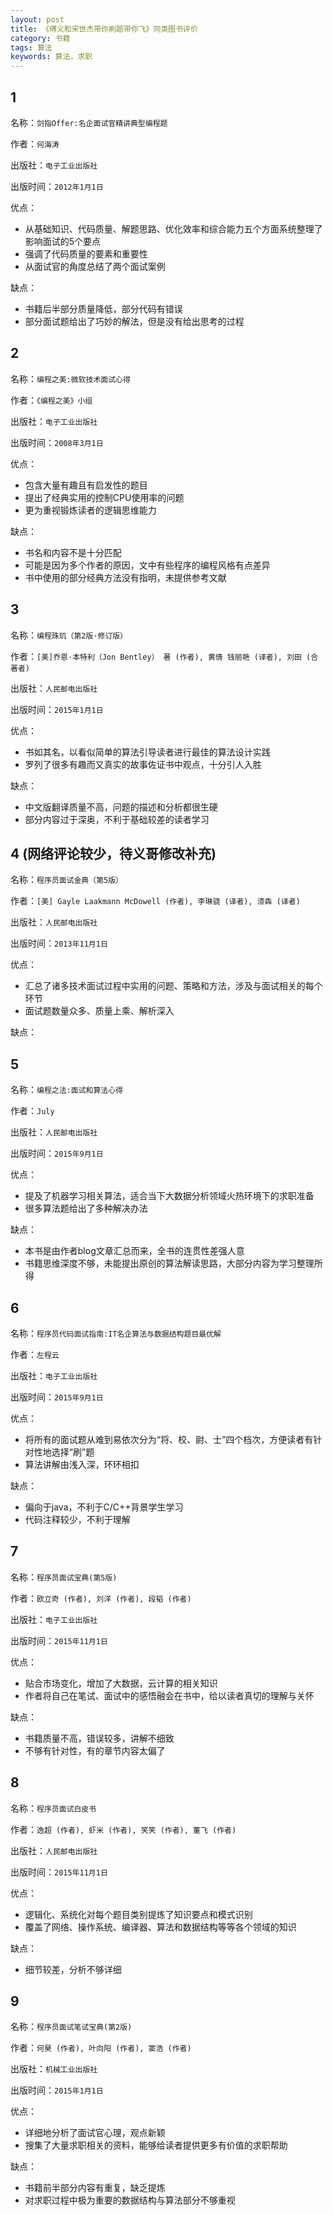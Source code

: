 ```yaml
---
layout: post
title: 《傅义和宋世杰带你刷题带你飞》同类图书评价
category: 书籍
tags: 算法
keywords: 算法，求职
---
```



## 1
名称：`剑指Offer:名企面试官精讲典型编程题`

作者：`何海涛`

出版社：`电子工业出版社`

出版时间：`2012年1月1日`

优点：

 * 从基础知识、代码质量、解题思路、优化效率和综合能力五个方面系统整理了影响面试的5个要点
 * 强调了代码质量的要素和重要性
 * 从面试官的角度总结了两个面试案例

缺点：

* 书籍后半部分质量降低，部分代码有错误
* 部分面试题给出了巧妙的解法，但是没有给出思考的过程

## 2
名称：`编程之美:微软技术面试心得`

作者：`《编程之美》小组`

出版社：`电子工业出版社`

出版时间：`2008年3月1日`

优点：

* 包含大量有趣且有启发性的题目
* 提出了经典实用的控制CPU使用率的问题
* 更为重视锻炼读者的逻辑思维能力

缺点：

* 书名和内容不是十分匹配
* 可能是因为多个作者的原因，文中有些程序的编程风格有点差异
* 书中使用的部分经典方法没有指明，未提供参考文献

## 3
名称：`编程珠玑（第2版·修订版）`

作者：`[美]乔恩·本特利（Jon Bentley） 著 (作者), 黄倩 钱丽艳 (译者), 刘田 (合著者)`

出版社：`人民邮电出版社`

出版时间：`2015年1月1日`

优点：

* 书如其名，以看似简单的算法引导读者进行最佳的算法设计实践
* 罗列了很多有趣而又真实的故事佐证书中观点，十分引人入胜

缺点：

* 中文版翻译质量不高，问题的描述和分析都很生硬
* 部分内容过于深奥，不利于基础较差的读者学习

## 4 (网络评论较少，待义哥修改补充)
名称：`程序员面试金典（第5版）`

作者：`[美] Gayle Laakmann McDowell (作者), 李琳骁 (译者), 漆犇 (译者)`

出版社：`人民邮电出版社`

出版时间：`2013年11月1日`

优点：

* 汇总了诸多技术面试过程中实用的问题、策略和方法，涉及与面试相关的每个环节
* 面试题数量众多、质量上乘、解析深入

缺点：

## 5
名称：`编程之法:面试和算法心得`

作者：`July`

出版社：`人民邮电出版社`

出版时间：`2015年9月1日`

优点：

* 提及了机器学习相关算法，适合当下大数据分析领域火热环境下的求职准备
* 很多算法题给出了多种解决办法

缺点：

* 本书是由作者blog文章汇总而来，全书的连贯性差强人意
* 书籍思维深度不够，未能提出原创的算法解读思路，大部分内容为学习整理所得

## 6
名称：`程序员代码面试指南:IT名企算法与数据结构题目最优解`

作者：`左程云`

出版社：`电子工业出版社`

出版时间：`2015年9月1日`

优点：

* 将所有的面试题从难到易依次分为“将、校、尉、士”四个档次，方便读者有针对性地选择“刷”题
* 算法讲解由浅入深，环环相扣

缺点：

* 偏向于java，不利于C/C++背景学生学习
* 代码注释较少，不利于理解


## 7
名称：`程序员面试宝典(第5版)`

作者：`欧立奇 (作者), 刘洋 (作者), 段韬 (作者)`

出版社：`电子工业出版社`

出版时间：`2015年11月1日`

优点：

* 贴合市场变化，增加了大数据，云计算的相关知识
* 作者将自己在笔试、面试中的感悟融会在书中，给以读者真切的理解与关怀

缺点：

* 书籍质量不高，错误较多，讲解不细致
* 不够有针对性，有的章节内容太偏了

## 8
名称：`程序员面试白皮书`

作者：`逸超 (作者), 虾米 (作者), 笑笑 (作者), 董飞 (作者)`

出版社：`人民邮电出版社`

出版时间：`2015年11月1日`

优点：

* 逻辑化、系统化对每个题目类别提炼了知识要点和模式识别
* 覆盖了网络、操作系统、编译器、算法和数据结构等等各个领域的知识

缺点：

* 细节较差，分析不够详细

## 9
名称：`程序员面试笔试宝典(第2版)`

作者：`何昊 (作者), 叶向阳 (作者), 窦浩 (作者)`

出版社：`机械工业出版社`

出版时间：`2015年1月1日`

优点：

* 详细地分析了面试官心理，观点新颖
* 搜集了大量求职相关的资料，能够给读者提供更多有价值的求职帮助

缺点：

* 书籍前半部分内容有重复，缺乏提炼
* 对求职过程中极为重要的数据结构与算法部分不够重视

